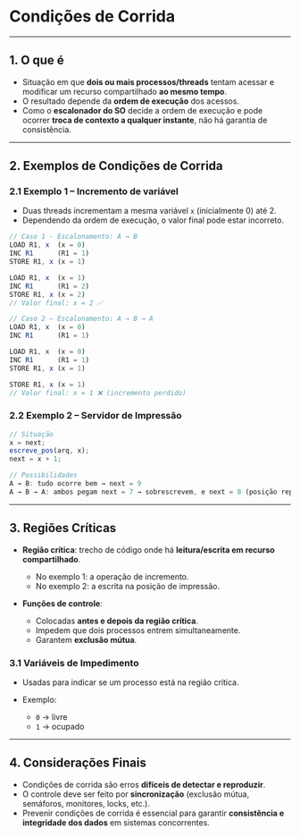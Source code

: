 # Condições de Corrida

---

## 1. O que é

* Situação em que **dois ou mais processos/threads** tentam acessar e modificar um recurso compartilhado **ao mesmo tempo**.
* O resultado depende da **ordem de execução** dos acessos.
* Como o **escalonador do SO** decide a ordem de execução e pode ocorrer **troca de contexto a qualquer instante**, não há garantia de consistência.

---

## 2. Exemplos de Condições de Corrida

### 2.1 Exemplo 1 – Incremento de variável

* Duas threads incrementam a mesma variável `x` (inicialmente 0) até 2.
* Dependendo da ordem de execução, o valor final pode estar incorreto.

```js title="Exemplo:"
// Caso 1 - Escalonamento: A → B
LOAD R1, x  (x = 0)
INC R1      (R1 = 1)
STORE R1, x (x = 1)

LOAD R1, x  (x = 1)
INC R1      (R1 = 2)
STORE R1, x (x = 2)
// Valor final: x = 2 ✅

// Caso 2 – Escalonamento: A → B → A
LOAD R1, x  (x = 0)
INC R1      (R1 = 1)

LOAD R1, x  (x = 0)
INC R1      (R1 = 1)
STORE R1, x (x = 1)

STORE R1, x (x = 1)
// Valor final: x = 1 ❌ (incremento perdido)
```

### 2.2 Exemplo 2 – Servidor de Impressão

```js title="Exemplo:"
// Situação
x = next;
escreve_pos(arq, x);
next = x + 1;

// Possibilidades
A → B: tudo ocorre bem → next = 9
A → B → A: ambos pegam next = 7 → sobrescrevem, e next = 8 (posição repetida!)
```

---

## 3. Regiões Críticas

* **Região crítica**: trecho de código onde há **leitura/escrita em recurso compartilhado**.

  * No exemplo 1: a operação de incremento.
  * No exemplo 2: a escrita na posição de impressão.

* **Funções de controle**:

  * Colocadas **antes e depois da região crítica**.
  * Impedem que dois processos entrem simultaneamente.
  * Garantem **exclusão mútua**.

### 3.1 Variáveis de Impedimento

* Usadas para indicar se um processo está na região crítica.
* Exemplo:

  * `0` → livre
  * `1` → ocupado

---

## 4. Considerações Finais

* Condições de corrida são erros **difíceis de detectar e reproduzir**.
* O controle deve ser feito por **sincronização** (exclusão mútua, semáforos, monitores, locks, etc.).
* Prevenir condições de corrida é essencial para garantir **consistência e integridade dos dados** em sistemas concorrentes.
